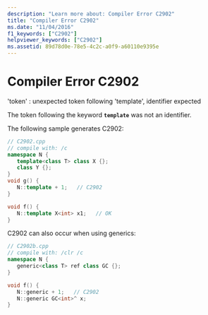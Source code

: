 ```yaml
---
description: "Learn more about: Compiler Error C2902"
title: "Compiler Error C2902"
ms.date: "11/04/2016"
f1_keywords: ["C2902"]
helpviewer_keywords: ["C2902"]
ms.assetid: 89d78d0e-78e5-4c2c-a0f9-a60110e9395e
---
```

# Compiler Error C2902

'token' : unexpected token following 'template', identifier expected

The token following the keyword **`template`** was not an identifier.

The following sample generates C2902:

```cpp
// C2902.cpp
// compile with: /c
namespace N {
   template<class T> class X {};
   class Y {};
}
void g() {
   N::template + 1;   // C2902
}

void f() {
   N::template X<int> x1;   // OK
}
```

C2902 can also occur when using generics:

```cpp
// C2902b.cpp
// compile with: /clr /c
namespace N {
   generic<class T> ref class GC {};
}

void f() {
   N::generic + 1;   // C2902
   N::generic GC<int>^ x;
}
```
